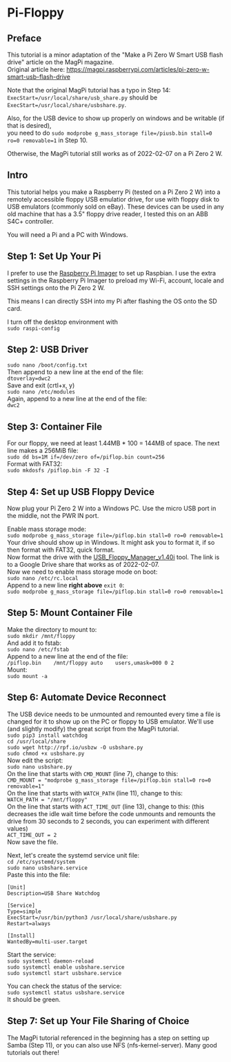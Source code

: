 # Pi-Floppy

## Preface

This tutorial is a minor adaptation of the "Make a Pi Zero W Smart USB flash drive" article on the MagPi magazine. \
Original article here: https://magpi.raspberrypi.com/articles/pi-zero-w-smart-usb-flash-drive

Note that the original MagPi tutorial has a typo in Step 14: \
`ExecStart=/usr/local/share/usb_share.py` should be `ExecStart=/usr/local/share/usbshare.py`.

Also, for the USB device to show up properly on windows and be writable (if that is desired), \
you need to do `sudo modprobe g_mass_storage file=/piusb.bin stall=0 ro=0 removable=1` in Step 10.

Otherwise, the MagPi tutorial still works as of 2022-02-07 on a Pi Zero 2 W.

## Intro

This tutorial helps you make a Raspberry Pi (tested on a Pi Zero 2 W) into a remotely accessible floppy USB emulatior drive, for use with floppy disk to USB emulators (commonly sold on eBay). These devices can be used in any old machine that has a 3.5" floppy drive reader, I tested this on an ABB S4C+ controller.

You will need a Pi and a PC with Windows.

## Step 1: Set Up Your Pi

I prefer to use the [Raspberry Pi Imager](https://www.raspberrypi.com/software/) to set up Raspbian. I use the extra settings in the Raspberry Pi Imager to preload my Wi-Fi, account, locale and SSH settings onto the Pi Zero 2 W.

This means I can directly SSH into my Pi after flashing the OS onto the SD card.

I turn off the desktop environment with \
`sudo raspi-config`

## Step 2: USB Driver

`sudo nano /boot/config.txt` \
Then append to a new line at the end of the file: \
`dtoverlay=dwc2` \
Save and exit (crtl+x, y) \
`sudo nano /etc/modules` \
Again, append to a new line at the end of the file: \
`dwc2` 

## Step 3: Container File

For our floppy, we need at least 1.44MB * 100 = 144MB of space. The next line makes a 256MiB file: \
`sudo dd bs=1M if=/dev/zero of=/piflop.bin count=256` \
Format with FAT32: \
`sudo mkdosfs /piflop.bin -F 32 -I` 

## Step 4: Set up USB Floppy Device

Now plug your Pi Zero 2 W into a Windows PC. Use the micro USB port in the middle, not the PWR IN port.

Enable mass storage mode: \
`sudo modprobe g_mass_storage file=/piflop.bin stall=0 ro=0 removable=1` \
Your drive should show up in Windows. It might ask you to format it, if so then format with FAT32, quick format. \
Now format the drive with the [USB_Floppy_Manager_v1.40i](https://drive.google.com/file/d/1C-k-ev3rfInV3rtoDJusstr8cn3QsRBf/view) tool. The link is to a Google Drive share that works as of 2022-02-07. \
Now we need to enable mass storage mode on boot: \
`sudo nano /etc/rc.local` \
Append to a new line **right above** `exit 0`: \
`sudo modprobe g_mass_storage file=/piflop.bin stall=0 ro=0 removable=1` 

## Step 5: Mount Container File

Make the directory to mount to: \
`sudo mkdir /mnt/floppy` \
And add it to fstab: \
`sudo nano /etc/fstab` \
Append to a new line at the end of the file: \
`/piflop.bin	/mnt/floppy	auto	users,umask=000 0 2` \
Mount: \
`sudo mount -a`

## Step 6: Automate Device Reconnect

The USB device needs to be unmounted and remounted every time a file is changed for it to show up on the PC or floppy to USB emulator. We'll use (and slightly modify) the great script from the MagPi tutorial. \
`sudo pip3 install watchdog` \
`cd /usr/local/share` \
`sudo wget http://rpf.io/usbzw -O usbshare.py` \
`sudo chmod +x usbshare.py` \
Now edit the script: \
`sudo nano usbshare.py` \
On the line that starts with `CMD_MOUNT` (line 7), change to this: \
`CMD_MOUNT = "modprobe g_mass_storage file=/piflop.bin stall=0 ro=0 removable=1"` \
On the line that starts with `WATCH_PATH` (line 11), change to this: \
`WATCH_PATH = "/mnt/floppy"` \
On the line that starts with `ACT_TIME_OUT` (line 13), change to this: (this decreases the idle wait time before the code unmounts and remounts the drive from 30 seconds to 2 seconds, you can experiment with different values) \
`ACT_TIME_OUT = 2` \
Now save the file.

Next, let's create the systemd service unit file:\
`cd /etc/systemd/system`\
`sudo nano usbshare.service`\
Paste this into the file:
```
[Unit]
Description=USB Share Watchdog

[Service]
Type=simple
ExecStart=/usr/bin/python3 /usr/local/share/usbshare.py
Restart=always

[Install]
WantedBy=multi-user.target
```

Start the service: \
`sudo systemctl daemon-reload`\
`sudo systemctl enable usbshare.service`\
`sudo systemctl start usbshare.service`

You can check the status of the service: \
`sudo systemctl status usbshare.service`\
It should be green.

## Step 7: Set up Your File Sharing of Choice

The MagPi tutorial referenced in the beginning has a step on setting up Samba (Step 11), or you can also use NFS (nfs-kernel-server). Many good tutorials out there!
